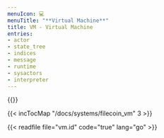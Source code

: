 ```yaml
---
menuIcon: 💻
menuTitle: "**Virtual Machine**"
title: VM - Virtual Machine
entries:
- actor
- state_tree
- indices
- message
- runtime
- sysactors
- interpreter
---
```


{{<label sys_vm>}}

{{< incTocMap "/docs/systems/filecoin_vm" 3 >}}

{{< readfile file="vm.id" code="true" lang="go" >}}
